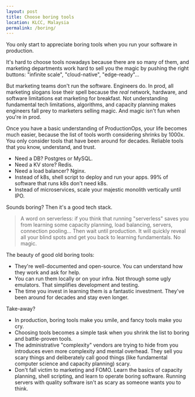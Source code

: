 ```yaml
---
layout: post
title: Choose boring tools
location: KLCC, Malaysia
permalink: /boring/
---
```


You only start to appreciate boring tools when you run your software in production.

It's hard to choose tools nowadays because there are so many of them, and marketing departments work hard to sell you the magic by pushing the right buttons: "infinite scale", "cloud-native", "edge-ready"...

But marketing teams don't run the software. Engineers do. In prod, all marketing slogans lose their spell because the *real* network, hardware, and software limitations eat marketing for breakfast. Not understanding fundamental tech limitations, algorithms, and capacity planning makes engineers fall prey to marketers selling magic. And magic isn't fun when you're in prod.

Once you have a basic understanding of ProductionOps, your life becomes much easier, because the list of tools worth considering shrinks by 1000x. You only consider tools that have been around for decades. Reliable tools that you know, understand, and trust.

- Need a DB? Postgres or MySQL.
- Need a KV store? Redis.
- Need a load balancer? Nginx.
- Instead of k8s, shell script to deploy and run your apps. 99% of software that runs k8s don't need k8s.
- Instead of microservices, scale your majestic monolith vertically until IPO.

Sounds boring? Then it's a good tech stack.

> A word on serverless: if you think that running "serverless" saves you from learning some capacity planning, load balancing, servers, connection pooling... Then wait until production. It will quickly reveal all your blind spots and get you back to learning fundamentals. No magic.

The beauty of good old boring tools:
- They're well-documented and open-source. You can understand how they work and ask for help. 
- You can run them locally or on your infra. Not through some ugly emulators. That simplifies development and testing.
- The time you invest in learning them is a fantastic investment. They've been around for decades and stay even longer.

Take-away?
- In production, boring tools make you smile, and fancy tools make you cry.
- Choosing tools becomes a simple task when you shrink the list to boring and battle-proven tools. 
- The administrative "complexity" vendors are trying to hide from you introduces even more complexity and mental overhead. They sell you scary things and deliberately call good things (like fundamental computer science and capacity planning) scary.
- Don't fall victim to marketing and FOMO. Learn the basics of capacity planning, shell scripting, and learn to operate boring software. Running servers with quality software isn't as scary as someone wants you to think.
